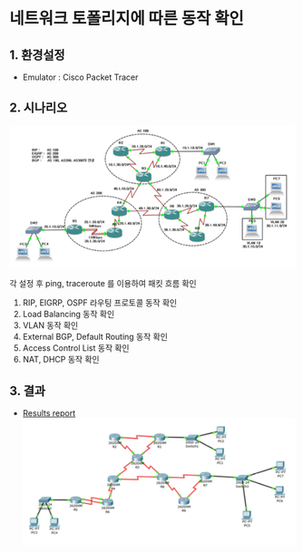 # 네트워크 토폴리지에 따른 동작 확인

## 1. 환경설정
* Emulator : Cisco Packet Tracer

## 2. 시나리오
![image](./reference/image.jpg)<p>
각 설정 후 ping, traceroute 를 이용하여 패킷 흐름 확인 
1. RIP, EIGRP, OSPF 라우팅 프로토콜 동작 확인
2. Load Balancing 동작 확인
3. VLAN 동작 확인
4. External BGP, Default Routing 동작 확인
5. Access Control List 동작 확인
6. NAT, DHCP 동작 확인

## 3. 결과
* [Results report](./reference/report.pdf)
![image](./reference/result.jpg)<p>
